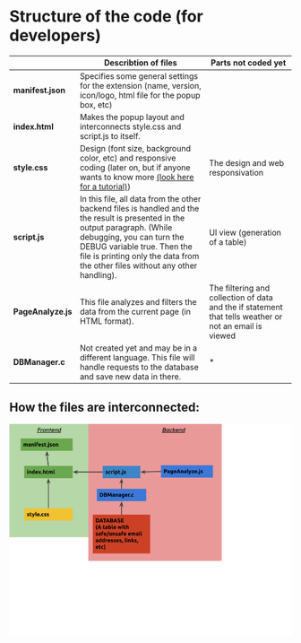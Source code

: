 # Structure of the code (for developers)

| | Describtion of files| Parts not coded yet |
|---|---| ---|
|**manifest.json** | Specifies some general settings for the extension (name, version, icon/logo, html file for the popup box, etc)|  |
|**index.html** | Makes the popup layout and interconnects style.css and script.js to itself.|  |
|**style.css** | Design (font size, background color, etc) and responsive coding (later on, but if anyone wants to know more [(look here for a tutorial)](https://www.w3schools.com/css/css_rwd_intro.asp))| The design and web responsivation|
|**script.js** | In this file, all data from the other backend files is handled and the the result is presented in the output paragraph. (While debugging, you can turn the DEBUG variable true. Then the file is printing only the data from the other files without any other handling).| UI view (generation of a table) |
|**PageAnalyze.js** | This file analyzes and filters the data from the current page (in HTML format).| The filtering and collection of data and the if statement that tells weather or not an email is viewed |
|**DBManager.c**| Not created yet and may be in a different language. This file will handle requests to the database and save new data in there. | * 


## How the files are interconnected:

![Couldn't load image](./images/structure-of-code.png?raw=true "Title")
